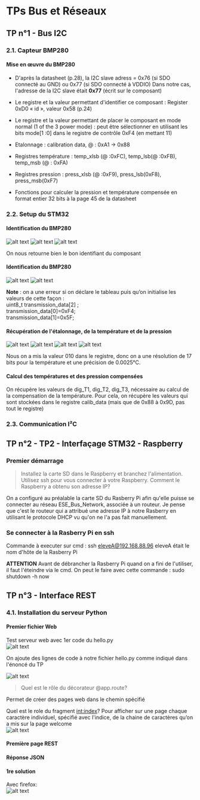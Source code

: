 # TPs Bus et Réseaux

## TP n°1 - Bus I2C

### 2.1. Capteur BMP280
#### Mise en œuvre du BMP280

* D'après la datasheet (p.28), la I2C slave adress = 0x76 (si SDO connecté au GND) ou 0x77 (si SDO connecté à VDDIO)
Dans notre cas, l'adresse de la I2C slave était **0x77** (écrit sur le composant)

* Le registre et la valeur permettant d'identifier ce composant : Register 0xD0 « id », valeur 0x58 (p.24)

* Le registre et la valeur permettant de placer le composant en mode normal (1 of the 3 power mode) : peut être sélectionner en utilisant les bits mode[1 :0] dans le registre de contrôle 0xF4 (en mettant 11)

* Etalonnage : calibration data, @ : 0xA1 -> 0x88 

* Registres température : temp_xlsb (@ :0xFC), temp_lsb(@ :0xFB), temp_msb (@ : 0xFA)

* Registres pression : press_xlsb (@ :0xF9), press_lsb(0xF8), press_msb(0xF7)

* Fonctions pour calculer la pression et température compensée en format entier 32 bits à la page 45 de la datasheet


### 2.2. Setup du STM32
#### Identification du BMP280

![alt text](https://github.com/Chatvolant/TP_Bus_et_reseaux/blob/main/code_identif1.png)
![alt text](https://github.com/Chatvolant/TP_Bus_et_reseaux/blob/main/code_identif2.png)
![alt text](https://github.com/Chatvolant/TP_Bus_et_reseaux/blob/main/code_identif3.png)

On nous retourne bien le bon identifiant du composant

#### Identification du BMP280
![alt text](https://github.com/Chatvolant/TP_Bus_et_reseaux/blob/main/code_identif4.png)
![alt text](https://github.com/Chatvolant/TP_Bus_et_reseaux/blob/main/code_identif5.png)

**Note** : on a une erreur si on déclare le tableau puis qu’on initialise les valeurs de cette façon :  
uint8_t transmission_data[2] ;  
transmission_data[0]=0xF4;  
transmission_data[1]=0x5F;  


#### Récupération de l'étalonnage, de la température et de la pression
![alt text](https://github.com/Chatvolant/TP_Bus_et_reseaux/blob/main/code_identif6.png)
![alt text](https://github.com/Chatvolant/TP_Bus_et_reseaux/blob/main/code_identif7.png)
![alt text](https://github.com/Chatvolant/TP_Bus_et_reseaux/blob/main/code_identif8.png)
![alt text](https://github.com/Chatvolant/TP_Bus_et_reseaux/blob/main/code_identif9.png)

Nous on a mis la valeur 010 dans le registre, donc on a une résolution de 17 bits pour la température et une précision de 0.0025°C.

#### Calcul des températures et des pression compensées

On récupère les valeurs de dig_T1, dig_T2, dig_T3, nécessaire au calcul de la compensation de la température.
Pour cela, on récupère les valeurs qui sont stockées dans le registre calib_data (mais que de 0x88 à 0x9D, pas tout le registre)



### 2.3. Communication I²C




## TP n°2 - TP2 - Interfaçage STM32 - Raspberry
### Premier démarrage
> Installez la carte SD dans le Raspberry et branchez l'alimentation.
Utilisez ssh pour vous connecter à votre Raspberry. Comment le Raspberry a obtenu son adresse IP? 

On a configuré au préalable la carte SD du Rasberry Pi afin qu'elle puisse se connecter au réseau ESE_Bus_Network, associée à un routeur.
Je pense que c'est le  routeur qui a attribué une adresse IP à notre Rasberry en utilisant le protocole DHCP vu qu'on ne l'a pas fait manuellement.


### Se connecter à la Rasberry Pi en ssh 
Commande à executer sur cmd : ssh eleveA@192.168.88.96
eleveA était le nom d'hôte de la Rasberry Pi

**ATTENTION** Avant de débrancher la Rasberry Pi quand on a fini de l'utiliser, il faut l'éteindre via le cmd. On peut le faire avec cette commande : sudo shutdown -h now


## TP n°3 - Interface REST
### 4.1. Installation du serveur Python

#### Premier fichier Web

Test serveur web avec 1er code du hello.py  
![alt text](https://github.com/Chatvolant/TP_Bus_et_reseaux/blob/main/code_identi10.png)

On ajoute des lignes de code à notre fichier hello.py comme indiqué dans l'énoncé du TP

![alt text](https://github.com/Chatvolant/TP_Bus_et_reseaux/blob/main/code_identi11.png)

> Quel est le rôle du décorateur @app.route?  

Permet de créer des pages web dans le chemin spécifié  

Quel est le role du fragment <int:index>?
Pour afficher sur une page chaque caractère individuel, spécifié avec l'indice, de la chaine de caractères qu’on a  mis sur la page welcome  
![alt text](https://github.com/Chatvolant/TP_Bus_et_reseaux/blob/main/code_identi12.png)

#### Première page REST
#### Réponse JSON
#### 1re solution
Avec firefox:  
![alt text](https://github.com/Chatvolant/TP_Bus_et_reseaux/blob/main/code_identi13.png)




